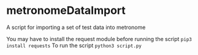 # metronomeDataImport
A script for importing a set of test data into metronome

You may have to install the request module before running the script
```pip3 install requests```
To run the script
```python3 script.py```
